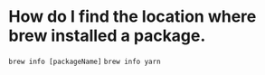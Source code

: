 # How do I find the location where brew installed a package.

`brew info [packageName]`
`brew info yarn`
